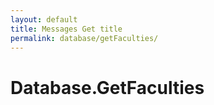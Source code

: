 ```yaml
---
layout: default
title: Messages Get title
permalink: database/getFaculties/
---
```

# Database.GetFaculties
